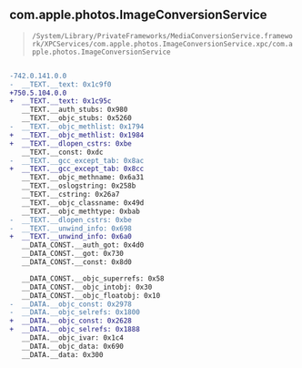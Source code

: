 ## com.apple.photos.ImageConversionService

> `/System/Library/PrivateFrameworks/MediaConversionService.framework/XPCServices/com.apple.photos.ImageConversionService.xpc/com.apple.photos.ImageConversionService`

```diff

-742.0.141.0.0
-  __TEXT.__text: 0x1c9f0
+750.5.104.0.0
+  __TEXT.__text: 0x1c95c
   __TEXT.__auth_stubs: 0x980
   __TEXT.__objc_stubs: 0x5260
-  __TEXT.__objc_methlist: 0x1794
+  __TEXT.__objc_methlist: 0x1984
+  __TEXT.__dlopen_cstrs: 0xbe
   __TEXT.__const: 0xdc
-  __TEXT.__gcc_except_tab: 0x8ac
+  __TEXT.__gcc_except_tab: 0x8cc
   __TEXT.__objc_methname: 0x6a31
   __TEXT.__oslogstring: 0x258b
   __TEXT.__cstring: 0x26a7
   __TEXT.__objc_classname: 0x49d
   __TEXT.__objc_methtype: 0xbab
-  __TEXT.__dlopen_cstrs: 0xbe
-  __TEXT.__unwind_info: 0x698
+  __TEXT.__unwind_info: 0x6a0
   __DATA_CONST.__auth_got: 0x4d0
   __DATA_CONST.__got: 0x730
   __DATA_CONST.__const: 0x8d0

   __DATA_CONST.__objc_superrefs: 0x58
   __DATA_CONST.__objc_intobj: 0x30
   __DATA_CONST.__objc_floatobj: 0x10
-  __DATA.__objc_const: 0x2978
-  __DATA.__objc_selrefs: 0x1800
+  __DATA.__objc_const: 0x2628
+  __DATA.__objc_selrefs: 0x1888
   __DATA.__objc_ivar: 0x1c4
   __DATA.__objc_data: 0x690
   __DATA.__data: 0x300

```
